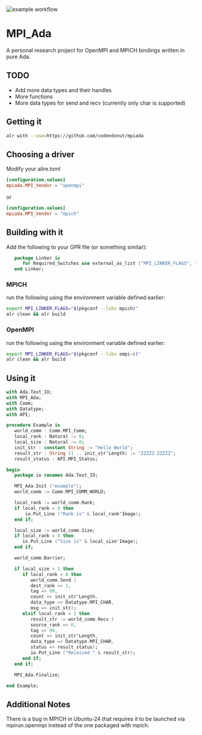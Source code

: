 ![example workflow](https://github.com/codendonut/mpiada/actions/workflows/ada.yml/badge.svg)

# MPI_Ada

A personal research project for OpenMPI and MPICH bindings written in pure Ada.

## TODO

* Add more data types and their handles
* More functions
* More data types for send and recv (currently only char is supported)

## Getting it

```bash
alr with --use=https://github.com/codendonut/mpiada
```

## Choosing a driver

Modify your alire.toml

```toml
[configuration.values]
mpiada.MPI_Vendor = "openmpi"
```

or

```toml
[configuration.values]
mpiada.MPI_Vendor = "mpich"
```

## Building with it

Add the following to your GPR file (or something similar):

```ada
   package Linker is
      for Required_Switches use external_as_list ("MPI_LINKER_FLAGS", " ");
   end Linker;
```

### MPICH

run the following using the environment variable defined earlier:

```bash
export MPI_LINKER_FLAGS="$(pkgconf --libs mpich)"
alr clean && alr build
```

### OpenMPI

run the following using the environment variable defined earlier:

```bash
export MPI_LINKER_FLAGS="$(pkgconf --libs ompi-c)"
alr clean && alr build
```

## Using it

```ada
with Ada.Text_IO;
with MPI_Ada;
with Comm;
with Datatype;
with API;

procedure Example is
   world_comm : Comm.MPI_Comm;
   local_rank : Natural := 0;
   local_size : Natural := 0;
   init_str : constant String := "Hello World";
   result_str : String (1 .. init_str'Length) := "ZZZZZ ZZZZZ";
   result_status : API.MPI_Status;

begin
   package io renames Ada.Text_IO;

   MPI_Ada.Init ("example");
   world_comm := Comm.MPI_COMM_WORLD;

   local_rank := world_comm.Rank;
   if local_rank = 0 then
       io.Put_Line ("Rank is" & local_rank'Image);
   end if;

   local_size := world_comm.Size;
   if local_rank = 0 then
      io.Put_Line ("Size is" & local_size'Image);
   end if;

   world_comm.Barrier;

   if local_size > 1 then
      if local_rank = 0 then
         world_comm.Send (
         dest_rank => 1,
         tag => 99,
         count => init_str'Length,
         data_type => Datatype.MPI_CHAR,
         msg => init_str);
      elsif local_rank = 1 then
         result_str := world_comm.Recv (
         source_rank => 0,
         tag => 99,
         count => init_str'Length,
         data_type => Datatype.MPI_CHAR,
         status => result_status);
         io.Put_Line ("Received " & result_str);
      end if;
   end if;

   MPI_Ada.Finalize;

end Example;
```

## Additional Notes

There is a bug in MPICH in Ubuntu-24 that requires it to be launched
via mpirun.openmpi instead of the one packaged with mpich.
